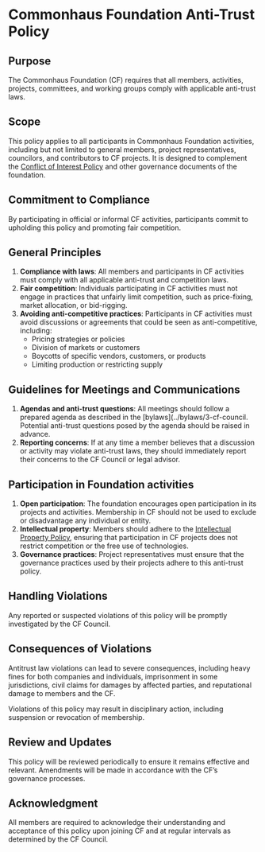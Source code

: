 # Commonhaus Foundation Anti-Trust Policy

## Purpose

The Commonhaus Foundation (CF) requires that all members, activities, projects, committees, and working groups comply with applicable anti-trust laws.

## Scope

This policy applies to all participants in Commonhaus Foundation activities, including but not limited to general members, project representatives, councilors, and contributors to CF projects. It is designed to complement the [Conflict of Interest Policy](./conflict-of-interest.md) and other governance documents of the foundation.

## Commitment to Compliance

By participating in official or informal CF activities, participants commit to upholding this policy and promoting fair competition.

## General Principles

1. **Compliance with laws**: All members and participants in CF activities must comply with all applicable anti-trust and competition laws.
2. **Fair competition**: Individuals participating in CF activities must not engage in practices that unfairly limit competition, such as price-fixing, market allocation, or bid-rigging.
3. **Avoiding anti-competitive practices**: Participants in CF activities must avoid discussions or agreements that could be seen as anti-competitive, including:
    - Pricing strategies or policies
    - Division of markets or customers
    - Boycotts of specific vendors, customers, or products
    - Limiting production or restricting supply

## Guidelines for Meetings and Communications

1. **Agendas and anti-trust questions**: All meetings should follow a prepared agenda as described in the [bylaws](../bylaws/3-cf-council. Potential anti-trust questions posed by the agenda should be raised in advance.
2. **Reporting concerns**: If at any time a member believes that a discussion or activity may violate anti-trust laws, they should immediately report their concerns to the CF Council or legal advisor.

## Participation in Foundation activities

1. **Open participation**: The foundation encourages open participation in its projects and activities. Membership in CF should not be used to exclude or disadvantage any individual or entity.
2. **Intellectual property**: Members should adhere to the [Intellectual Property Policy](./ip-policy.md), ensuring that participation in CF projects does not restrict competition or the free use of technologies.
3. **Governance practices**: Project representatives must ensure that the governance practices used by their projects adhere to this anti-trust policy.

## Handling Violations

Any reported or suspected violations of this policy will be promptly investigated by the CF Council.

## Consequences of Violations

Antitrust law violations can lead to severe consequences, including heavy fines for both companies and individuals, imprisonment in some jurisdictions, civil claims for damages by affected parties, and reputational damage to members and the CF.

Violations of this policy may result in disciplinary action, including suspension or revocation of membership.

## Review and Updates

This policy will be reviewed periodically to ensure it remains effective and relevant. Amendments will be made in accordance with the CF’s governance processes.

## Acknowledgment

All members are required to acknowledge their understanding and acceptance of this policy upon joining CF and at regular intervals as determined by the CF Council.
